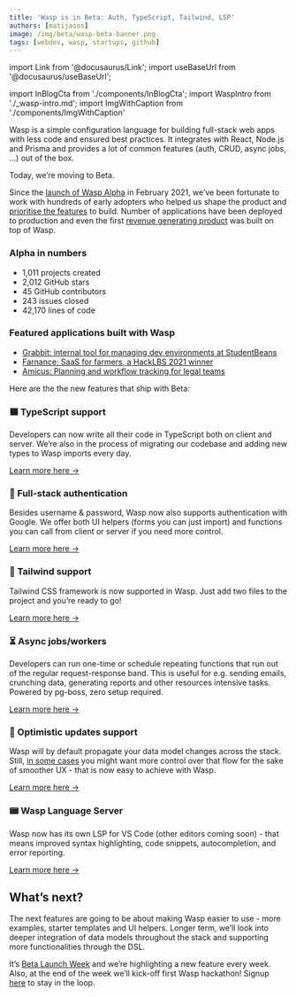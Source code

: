 ```yaml
---
title: 'Wasp is in Beta: Auth, TypeScript, Tailwind, LSP'
authors: [matijasos]
image: /img/beta/wasp-beta-banner.png
tags: [webdev, wasp, startups, github]
---
```


import Link from '@docusaurus/Link';
import useBaseUrl from '@docusaurus/useBaseUrl';

import InBlogCta from './components/InBlogCta';
import WaspIntro from './_wasp-intro.md';
import ImgWithCaption from './components/ImgWithCaption'

Wasp is a simple configuration language for building full-stack web apps with less code and ensured best practices. It integrates with React, Node.js and Prisma and provides a lot of common features (auth, CRUD, async jobs, ...) out of the box.

Today, we’re moving to Beta.

<!--truncate-->

Since the [launch of Wasp Alpha](https://news.ycombinator.com/item?id=26091956) in February 2021, we’ve been fortunate to work with hundreds of early adopters who helped us shape the product and [prioritise the features](/blog/2022/11/16/alpha-testing-program-post-mortem#the-feedback) to build. Number of applications have been deployed to production and even the first [revenue generating product](/blog/2022/11/26/erlis-amicus-usecase) was built on top of Wasp.

### Alpha in numbers

- 1,011 projects created
- 2,012 GitHub stars
- 45 GitHub contributors
- 243 issues closed
- 42,170 lines of code

### Featured applications built with Wasp

- [Grabbit: internal tool for managing dev environments at StudentBeans](/blog/2022/11/26/michael-curry-usecase)
- [Farnance: SaaS for farmers, a HackLBS 2021 winner](/blog/2022/10/28/farnance-hackathon-winner)
- [Amicus: Planning and workflow tracking for legal teams](/blog/2022/11/26/erlis-amicus-usecase)

Here are the the new features that ship with Beta:

### 🟦 TypeScript support

Developers can now write all their code in TypeScript both on client and server. We’re also in the process of migrating our codebase and adding new types to Wasp imports every day.

[Learn more here →](/blog/2022/11/29/typescript-feature-announcement)

### 🔑 Full-stack authentication

Besides username & password, Wasp now also supports authentication with Google. We offer both UI helpers (forms you can just import) and functions you can call from client or server if you need more control.

[Learn more here →](/blog/2022/11/15/auth-feature-announcement)

### 💨 Tailwind support

Tailwind CSS framework is now supported in Wasp. Just add two files to the project and you’re ready to go!

[Learn more here →](/blog/2022/11/16/tailwind-feature-announcement)

### ⏳ Async jobs/workers

Developers can run one-time or schedule repeating functions that run out of the regular request-response band. This is useful for e.g. sending emails, crunching data, generating reports and other resources intensive tasks. Powered by pg-boss, zero setup required.

[Learn more here →](/blog/2022/06/15/jobs-feature-announcement)

### 🥛 Optimistic updates support

Wasp will by default propagate your data model changes across the stack. Still, [in some cases](https://wasp-lang.dev/blog/2021/12/02/waspello#what-doesnt-work-yet)
you might want more control over that flow for the sake of smoother UX - that is now easy to achieve with Wasp.

[Learn more here →](/blog/2022/11/30/optimistic-update-feature-announcement)

### 📟 Wasp Language Server

Wasp now has its own LSP for VS Code (other editors coming soon) - that means improved syntax highlighting, code snippets, autocompletion, and error reporting.

[Learn more here →](/blog/2022/12/01/beta-ide-improvements)

## What’s next?

The next features are going to be about making Wasp easier to use - more examples, starter templates and UI helpers. Longer term, we’ll look into deeper integration of data models throughout the stack and supporting more functionalities through the DSL.

It’s [Beta Launch Week](/blog/2022/11/26/wasp-beta-launch-week) and we’re highlighting a new feature every week. Also, at the end of the week we’ll kick-off first Wasp hackathon! Signup [here](/#signup) to stay in the loop.

